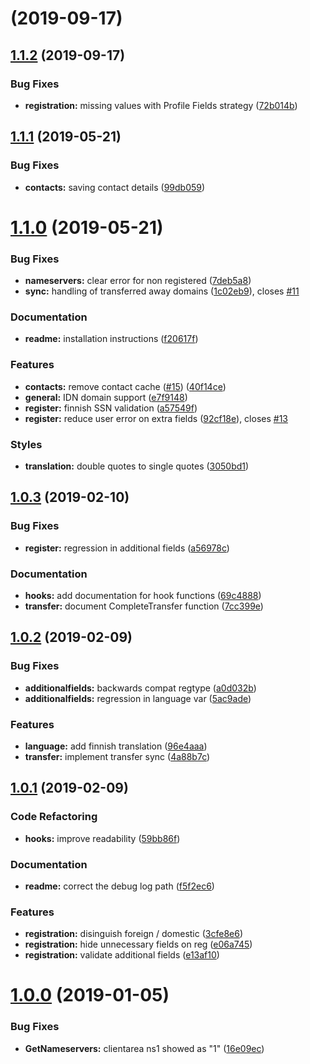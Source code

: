 #  (2019-09-17)



## [1.1.2](https://github.com/tssge/whmcs-ficoraepp/compare/1.1.1...1.1.2) (2019-09-17)


### Bug Fixes

* **registration:** missing values with Profile Fields strategy ([72b014b](https://github.com/tssge/whmcs-ficoraepp/commit/72b014b))



## [1.1.1](https://github.com/tssge/whmcs-ficoraepp/compare/1.1.0...1.1.1) (2019-05-21)


### Bug Fixes

* **contacts:** saving contact details ([99db059](https://github.com/tssge/whmcs-ficoraepp/commit/99db059))



# [1.1.0](https://github.com/tssge/whmcs-ficoraepp/compare/1.0.3...1.1.0) (2019-05-21)


### Bug Fixes

* **nameservers:** clear error for non registered ([7deb5a8](https://github.com/tssge/whmcs-ficoraepp/commit/7deb5a8))
* **sync:** handling of transferred away domains ([1c02eb9](https://github.com/tssge/whmcs-ficoraepp/commit/1c02eb9)), closes [#11](https://github.com/tssge/whmcs-ficoraepp/issues/11)


### Documentation

* **readme:** installation instructions ([f20617f](https://github.com/tssge/whmcs-ficoraepp/commit/f20617f))


### Features

* **contacts:** remove contact cache ([#15](https://github.com/tssge/whmcs-ficoraepp/issues/15)) ([40f14ce](https://github.com/tssge/whmcs-ficoraepp/commit/40f14ce))
* **general:** IDN domain support ([e7f9148](https://github.com/tssge/whmcs-ficoraepp/commit/e7f9148))
* **register:** finnish SSN validation ([a57549f](https://github.com/tssge/whmcs-ficoraepp/commit/a57549f))
* **register:** reduce user error on extra fields ([92cf18e](https://github.com/tssge/whmcs-ficoraepp/commit/92cf18e)), closes [#13](https://github.com/tssge/whmcs-ficoraepp/issues/13)


### Styles

* **translation:** double quotes to single quotes ([3050bd1](https://github.com/tssge/whmcs-ficoraepp/commit/3050bd1))



## [1.0.3](https://github.com/tssge/whmcs-ficoraepp/compare/1.0.2...1.0.3) (2019-02-10)


### Bug Fixes

* **register:** regression in additional fields ([a56978c](https://github.com/tssge/whmcs-ficoraepp/commit/a56978c))


### Documentation

* **hooks:** add documentation for hook functions ([69c4888](https://github.com/tssge/whmcs-ficoraepp/commit/69c4888))
* **transfer:** document CompleteTransfer function ([7cc399e](https://github.com/tssge/whmcs-ficoraepp/commit/7cc399e))



## [1.0.2](https://github.com/tssge/whmcs-ficoraepp/compare/1.0.1...1.0.2) (2019-02-09)


### Bug Fixes

* **additionalfields:** backwards compat regtype ([a0d032b](https://github.com/tssge/whmcs-ficoraepp/commit/a0d032b))
* **additionalfields:** regression in language var ([5ac9ade](https://github.com/tssge/whmcs-ficoraepp/commit/5ac9ade))


### Features

* **language:** add finnish translation ([96e4aaa](https://github.com/tssge/whmcs-ficoraepp/commit/96e4aaa))
* **transfer:** implement transfer sync ([4a88b7c](https://github.com/tssge/whmcs-ficoraepp/commit/4a88b7c))



## [1.0.1](https://github.com/tssge/whmcs-ficoraepp/compare/1.0.0...1.0.1) (2019-02-09)


### Code Refactoring

* **hooks:** improve readability ([59bb86f](https://github.com/tssge/whmcs-ficoraepp/commit/59bb86f))


### Documentation

* **readme:** correct the debug log path ([f5f2ec6](https://github.com/tssge/whmcs-ficoraepp/commit/f5f2ec6))


### Features

* **registration:** disinguish foreign / domestic ([3cfe8e6](https://github.com/tssge/whmcs-ficoraepp/commit/3cfe8e6))
* **registration:** hide unnecessary fields on reg ([e06a745](https://github.com/tssge/whmcs-ficoraepp/commit/e06a745))
* **registration:** validate additional fields ([e13af10](https://github.com/tssge/whmcs-ficoraepp/commit/e13af10))



# [1.0.0](https://github.com/tssge/whmcs-ficoraepp/compare/16e09ec...1.0.0) (2019-01-05)


### Bug Fixes

* **GetNameservers:** clientarea ns1 showed as "1" ([16e09ec](https://github.com/tssge/whmcs-ficoraepp/commit/16e09ec))



